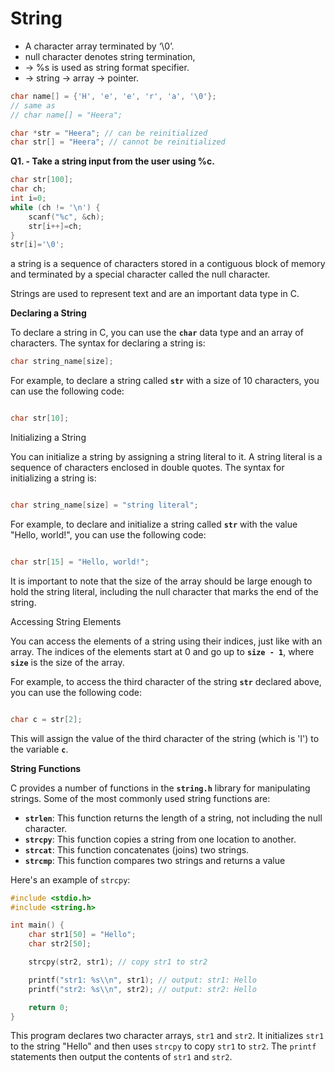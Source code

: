 # String
- A character array terminated by ‘\0’.
- null character denotes string termination,
- → %s is used as string format specifier.
- → string → array → pointer.

```c
char name[] = {'H', 'e', 'e', 'r', 'a', '\0'};
// same as
// char name[] = "Heera";

char *str = "Heera"; // can be reinitialized
char str[] = "Heera"; // cannot be reinitialized
```

**Q1. - Take a string input from the user using %c.**

```c
char str[100];
char ch;
int i=0;
while (ch != '\n') {
    scanf("%c", &ch);
    str[i++]=ch;
}
str[i]='\0';
```

a string is a sequence of characters stored in a contiguous block of memory and terminated by a special character called the null character. 

Strings are used to represent text and are an important data type in C.

**Declaring a String**

To declare a string in C, you can use the **`char`** data type and an array of characters. The syntax for declaring a string is:

```c
char string_name[size];
```

For example, to declare a string called **`str`** with a size of 10 characters, you can use the following code:

```c

char str[10];
```

Initializing a String

You can initialize a string by assigning a string literal to it. A string literal is a sequence of characters enclosed in double quotes. The syntax for initializing a string is:

```c

char string_name[size] = "string literal";

```

For example, to declare and initialize a string called **`str`** with the value "Hello, world!", you can use the following code:

```c

char str[15] = "Hello, world!";

```

It is important to note that the size of the array should be large enough to hold the string literal, including the null character that marks the end of the string.

Accessing String Elements

You can access the elements of a string using their indices, just like with an array. The indices of the elements start at 0 and go up to **`size - 1`**, where **`size`** is the size of the array.

For example, to access the third character of the string **`str`** declared above, you can use the following code:

```c

char c = str[2];

```

This will assign the value of the third character of the string (which is 'l') to the variable **`c`**.

**String Functions**

C provides a number of functions in the **`string.h`** library for manipulating strings. Some of the most commonly used string functions are:

- **`strlen`**: This function returns the length of a string, not including the null character.
- **`strcpy`**: This function copies a string from one location to another.
- **`strcat`**: This function concatenates (joins) two strings.
- **`strcmp`**: This function compares two strings and returns a value

Here's an example of `strcpy`:

```c
#include <stdio.h>
#include <string.h>

int main() {
    char str1[50] = "Hello";
    char str2[50];

    strcpy(str2, str1); // copy str1 to str2

    printf("str1: %s\\n", str1); // output: str1: Hello
    printf("str2: %s\\n", str2); // output: str2: Hello

    return 0;
}

```

This program declares two character arrays, `str1` and `str2`. It initializes `str1` to the string "Hello" and then uses `strcpy` to copy `str1` to `str2`. The `printf` statements then output the contents of `str1` and `str2`.
